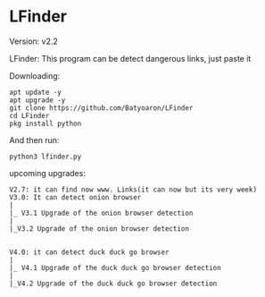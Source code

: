 # LFinder

Version: v2.2

LFinder: This program can be detect dangerous links, just paste it

 
 Downloading:

    apt update -y
    apt upgrade -y
    git clone https://github.com/Batyoaron/LFinder
    cd LFinder
    pkg install python
    
 
 And then run:

    python3 lfinder.py


upcoming upgrades:
    
    
    V2.7: it can find now www. Links(it can now but its very week)
    V3.0: It can detect onion browser
    |
    |_ V3.1 Upgrade of the onion browser detection
    |
    |_V3.2 Upgrade of the onion browser detection


    V4.0: it can detect duck duck go browser
    |
    |_ V4.1 Upgrade of the duck duck go browser detection
    |
    |_V4.2 Upgrade of the duck duck go browser detection


 
